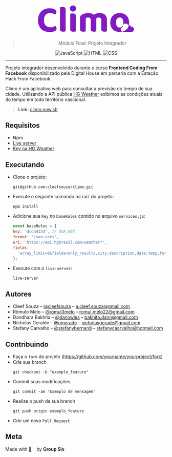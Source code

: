 <h1 align="center">
   <img alt="Climo" src="src/assets/images/logo-climo.png" width=300>
</h1>

<blockquote align="center">Módulo Final: Projeto Integrador</blockquote>

<p align="center">
    <img alt="JavaScript" src="https://img.shields.io/badge/javascript-FFA500?style=flat">
    <img alt="HTML" src="https://img.shields.io/badge/html5-orange?style=flat">
    <img alt="CSS" src="https://img.shields.io/badge/css3-009ACD?style=flat">
</p>

<hr>

Projeto integrador desenvolvido durante o curso **Frontend Coding From Facebook** disponibilizado pela Digital House em parceria com a Estação Hack From Facebook.

Climo é um aplicativo web para consultar a previsão do tempo de sua cidade. Utilizando a API pública [HG Weather](https://hgbrasil.com/status/weather) exibimos as condições atuais do tempo em todo território nascional.

> **Link:** [climo.now.sh](https://climo.now.sh)

## Requisitos
- Npm
- [Live server](https://www.npmjs.com/package/live-server)
- [Key na HG Weather](https://hgbrasil.com/status/weather)

## Executando
- Clone o projeto:
  ```
  git@github.com:cleefsouza/climo.git
  ```

- Execute o seguinte comando na raiz do projeto:
  ```
  npm install
  ```

- Adicione sua `Key` no `baseRules` contido no arquivo `services.js`:
  ```javascript
  const baseRules = {
  key: 'dcda415d', // SUA_KEY
  format: 'json-cors',
  uri: 'https://api.hgbrasil.com/weather?',
  fields:
    'array_limit=8&fields=only_results,city,description,date,temp,forecast,weekday,max',
  };
  ```

- Execute com o `live-server`:
  ```
  live-server
  ```


## Autores
- Cleef Souza – [@cleefsouza](https://github.com/cleefsouza) – a.cleef.souza@gmail.com
- Rômulo Melo – [@romul3melo](https://github.com/romul3melo) – romul.melo22@gmail.com
- Dandhara Bakhita – [@danowles](https://github.com/danowles) – bakhita.dann@gmail.com
- Nicholas Geralde – [@nigerade](https://github.com/nigerade) – nicholasgerade@gmail.com
- Stefany Carvalho – [@stefanybernardi](https://github.com/StefanyBernardi) – stefanycaarvalho@hotmail.com

## Contribuindo
- Faça o `fork` do projeto (https://github.com/yourname/yourproject/fork)
- Crie sua branch
  ```
  git checkout -b "exemplo_feature"
  ```
- Commit suas modificações
  ```
  git commit -am 'Exemplo de mensagem'
  ```
- Realize o push da sua branch
  ```
  git push origin exemplo_feature
  ```
- Crie um novo `Pull Request`

## Meta

Made with 💚    by **Group Six**
